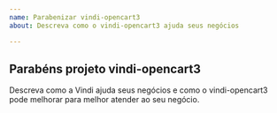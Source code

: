 ```yaml
---
name: Parabenizar vindi-opencart3
about: Descreva como o vindi-opencart3 ajuda seus negócios

---
```


## Parabéns projeto vindi-opencart3
Descreva como a Vindi ajuda seus negócios e como o vindi-opencart3 pode melhorar para melhor atender ao seu negócio.
